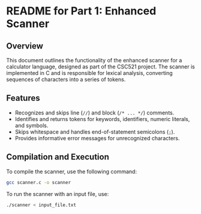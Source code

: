 # README for Part 1: Enhanced Scanner

## Overview

This document outlines the functionality of the enhanced scanner for a calculator language, designed as part of the CSC521 project. The scanner is implemented in C and is responsible for lexical analysis, converting sequences of characters into a series of tokens.

## Features

- Recognizes and skips line (`//`) and block (`/* ... */`) comments.
- Identifies and returns tokens for keywords, identifiers, numeric literals, and symbols.
- Skips whitespace and handles end-of-statement semicolons (`;`).
- Provides informative error messages for unrecognized characters.

## Compilation and Execution

To compile the scanner, use the following command:

```bash
gcc scanner.c -o scanner
```

To run the scanner with an input file, use:

```bash
./scanner < input_file.txt
```

